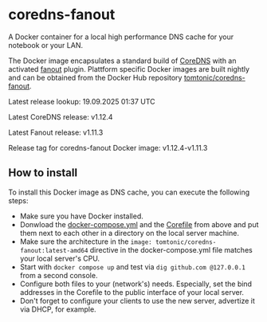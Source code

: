 # coredns-fanout

A Docker container for a local high performance DNS cache for your notebook or your LAN.

The Docker image encapsulates a standard build of [CoreDNS](https://github.com/coredns/coredns) with an activated [fanout](https://github.com/networkservicemesh/fanout) plugin.
Plattform specific Docker images are built nightly and can be obtained from the Docker Hub repository [tomtonic/coredns-fanout](https://hub.docker.com/r/tomtonic/coredns-fanout).

Latest release lookup: 19.09.2025 01:37 UTC

Latest CoreDNS release: v1.12.4

Latest Fanout release: v1.11.3

Release tag for coredns-fanout Docker image: v1.12.4-v1.11.3

## How to install

To install this Docker image as DNS cache, you can execute the following steps:

- Make sure you have Docker installed.
- Donwload the [docker-compose.yml](https://raw.githubusercontent.com/TomTonic/coredns-fanout/refs/heads/main/docker-compose.yml) and the [Corefile](https://raw.githubusercontent.com/TomTonic/coredns-fanout/refs/heads/main/Corefile) from above and put them next to each other in a directory on the local server machine.
- Make sure the architecture in the `image: tomtonic/coredns-fanout:latest-amd64` directive in the docker-compose.yml file matches your local server's CPU.
- Start with `docker compose up` and test via `dig github.com @127.0.0.1` from a second console.
- Configure both files to your (network's) needs. Especially, set the bind addresses in the Corefile to the public interface of your local server.
- Don't forget to configure your clients to use the new server, advertize it via DHCP, for example.
